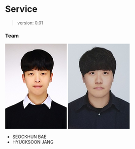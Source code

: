 # Service
> version: 0.01

### Team
![sh](./contributor/sh.jpg) ![hs](./contributor/hs.jpg)
- SEOCKHUN BAE
- HYUCKSOON JANG